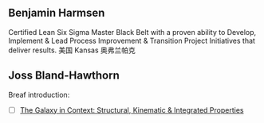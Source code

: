 ## Benjamin Harmsen
Certified Lean Six Sigma Master Black Belt with a proven ability to Develop, Implement & Lead Process Improvement & Transition Project Initiatives that deliver results. 美国 Kansas 奥弗兰帕克

## Joss Bland-Hawthorn
Breaf introduction: 
- [ ] [The Galaxy in Context: Structural, Kinematic & Integrated Properties](https://arxiv.org/abs/1602.07702)